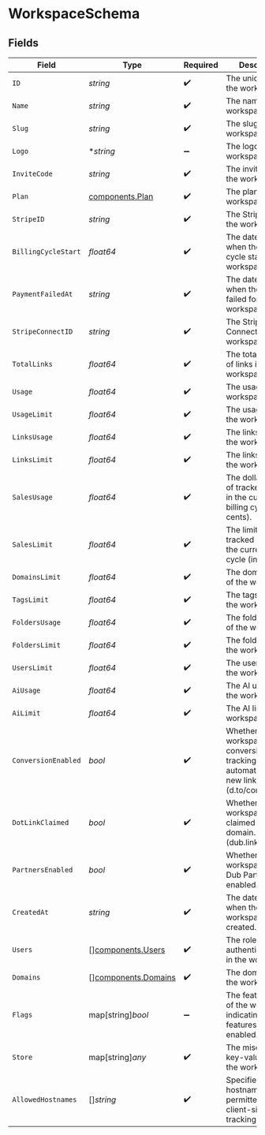 # WorkspaceSchema


## Fields

| Field                                                                                                 | Type                                                                                                  | Required                                                                                              | Description                                                                                           | Example                                                                                               |
| ----------------------------------------------------------------------------------------------------- | ----------------------------------------------------------------------------------------------------- | ----------------------------------------------------------------------------------------------------- | ----------------------------------------------------------------------------------------------------- | ----------------------------------------------------------------------------------------------------- |
| `ID`                                                                                                  | *string*                                                                                              | :heavy_check_mark:                                                                                    | The unique ID of the workspace.                                                                       |                                                                                                       |
| `Name`                                                                                                | *string*                                                                                              | :heavy_check_mark:                                                                                    | The name of the workspace.                                                                            |                                                                                                       |
| `Slug`                                                                                                | *string*                                                                                              | :heavy_check_mark:                                                                                    | The slug of the workspace.                                                                            |                                                                                                       |
| `Logo`                                                                                                | **string*                                                                                             | :heavy_minus_sign:                                                                                    | The logo of the workspace.                                                                            |                                                                                                       |
| `InviteCode`                                                                                          | *string*                                                                                              | :heavy_check_mark:                                                                                    | The invite code of the workspace.                                                                     |                                                                                                       |
| `Plan`                                                                                                | [components.Plan](../../models/components/plan.md)                                                    | :heavy_check_mark:                                                                                    | The plan of the workspace.                                                                            |                                                                                                       |
| `StripeID`                                                                                            | *string*                                                                                              | :heavy_check_mark:                                                                                    | The Stripe ID of the workspace.                                                                       |                                                                                                       |
| `BillingCycleStart`                                                                                   | *float64*                                                                                             | :heavy_check_mark:                                                                                    | The date and time when the billing cycle starts for the workspace.                                    |                                                                                                       |
| `PaymentFailedAt`                                                                                     | *string*                                                                                              | :heavy_check_mark:                                                                                    | The date and time when the payment failed for the workspace.                                          |                                                                                                       |
| `StripeConnectID`                                                                                     | *string*                                                                                              | :heavy_check_mark:                                                                                    | The Stripe Connect ID of the workspace.                                                               |                                                                                                       |
| `TotalLinks`                                                                                          | *float64*                                                                                             | :heavy_check_mark:                                                                                    | The total number of links in the workspace.                                                           |                                                                                                       |
| `Usage`                                                                                               | *float64*                                                                                             | :heavy_check_mark:                                                                                    | The usage of the workspace.                                                                           |                                                                                                       |
| `UsageLimit`                                                                                          | *float64*                                                                                             | :heavy_check_mark:                                                                                    | The usage limit of the workspace.                                                                     |                                                                                                       |
| `LinksUsage`                                                                                          | *float64*                                                                                             | :heavy_check_mark:                                                                                    | The links usage of the workspace.                                                                     |                                                                                                       |
| `LinksLimit`                                                                                          | *float64*                                                                                             | :heavy_check_mark:                                                                                    | The links limit of the workspace.                                                                     |                                                                                                       |
| `SalesUsage`                                                                                          | *float64*                                                                                             | :heavy_check_mark:                                                                                    | The dollar amount of tracked revenue in the current billing cycle (in cents).                         |                                                                                                       |
| `SalesLimit`                                                                                          | *float64*                                                                                             | :heavy_check_mark:                                                                                    | The limit of tracked revenue in the current billing cycle (in cents).                                 |                                                                                                       |
| `DomainsLimit`                                                                                        | *float64*                                                                                             | :heavy_check_mark:                                                                                    | The domains limit of the workspace.                                                                   |                                                                                                       |
| `TagsLimit`                                                                                           | *float64*                                                                                             | :heavy_check_mark:                                                                                    | The tags limit of the workspace.                                                                      |                                                                                                       |
| `FoldersUsage`                                                                                        | *float64*                                                                                             | :heavy_check_mark:                                                                                    | The folders usage of the workspace.                                                                   |                                                                                                       |
| `FoldersLimit`                                                                                        | *float64*                                                                                             | :heavy_check_mark:                                                                                    | The folders limit of the workspace.                                                                   |                                                                                                       |
| `UsersLimit`                                                                                          | *float64*                                                                                             | :heavy_check_mark:                                                                                    | The users limit of the workspace.                                                                     |                                                                                                       |
| `AiUsage`                                                                                             | *float64*                                                                                             | :heavy_check_mark:                                                                                    | The AI usage of the workspace.                                                                        |                                                                                                       |
| `AiLimit`                                                                                             | *float64*                                                                                             | :heavy_check_mark:                                                                                    | The AI limit of the workspace.                                                                        |                                                                                                       |
| `ConversionEnabled`                                                                                   | *bool*                                                                                                | :heavy_check_mark:                                                                                    | Whether the workspace has conversion tracking enabled automatically for new links (d.to/conversions). |                                                                                                       |
| `DotLinkClaimed`                                                                                      | *bool*                                                                                                | :heavy_check_mark:                                                                                    | Whether the workspace has claimed a free .link domain. (dub.link/free)                                |                                                                                                       |
| `PartnersEnabled`                                                                                     | *bool*                                                                                                | :heavy_check_mark:                                                                                    | Whether the workspace has Dub Partners enabled.                                                       |                                                                                                       |
| `CreatedAt`                                                                                           | *string*                                                                                              | :heavy_check_mark:                                                                                    | The date and time when the workspace was created.                                                     |                                                                                                       |
| `Users`                                                                                               | [][components.Users](../../models/components/users.md)                                                | :heavy_check_mark:                                                                                    | The role of the authenticated user in the workspace.                                                  |                                                                                                       |
| `Domains`                                                                                             | [][components.Domains](../../models/components/domains.md)                                            | :heavy_check_mark:                                                                                    | The domains of the workspace.                                                                         |                                                                                                       |
| `Flags`                                                                                               | map[string]*bool*                                                                                     | :heavy_minus_sign:                                                                                    | The feature flags of the workspace, indicating which features are enabled.                            |                                                                                                       |
| `Store`                                                                                               | map[string]*any*                                                                                      | :heavy_check_mark:                                                                                    | The miscellaneous key-value store of the workspace.                                                   |                                                                                                       |
| `AllowedHostnames`                                                                                    | []*string*                                                                                            | :heavy_check_mark:                                                                                    | Specifies hostnames permitted for client-side click tracking.                                         | [<br/>"dub.sh"<br/>]                                                                                  |